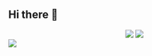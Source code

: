 ## Hi there 👋

<div align="center">
    <img src="https://github-profile-summary-cards.vercel.app/api/cards/repos-per-language?username=Tsuchiya0436&count_private=true&theme=github_dark"/>
    <img src="https://github-profile-summary-cards.vercel.app/api/cards/most-commit-language?username=Tsuchiya0436&count_private=true&theme=github_dark"/>
</div>

<img src="https://github-readme-stats.vercel.app/api?username=Tsuchiya0436&show_icons=true&theme=github_dark&count_private=true" />
<!--
**Tsuchiya0436/Tsuchiya0436** is a ✨ _special_ ✨ repository because its `README.md` (this file) appears on your GitHub profile.

Here are some ideas to get you started:

- 🔭 I’m currently working on ...
- 🌱 I’m currently learning ...
- 👯 I’m looking to collaborate on ...
- 🤔 I’m looking for help with ...
- 💬 Ask me about ...
- 📫 How to reach me: ...
- 😄 Pronouns: ...
- ⚡ Fun fact: ...
-->
